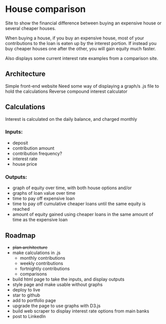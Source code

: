 # House comparison
Site to show the financial difference between buying an expensive house or several cheaper houses.

When buying a house, if you buy an expensive house, most of your contributions to the loan is eaten up by the interest portion. If instead you buy cheaper houses one after the other, you will gain equity much faster.

Also displays some current interest rate examples from a comparison site. 

## Architecture
Simple front-end website
Need some way of displaying a graph/s
.js file to hold the calculations
Reverse compound interest calculator

## Calculations
Interest is calculated on the daily balance, and charged monthly
### Inputs: 
- deposit
- contribution amount
- contribution frequency?
- interest rate 
- house price 

### Outputs: 
- graph of equity over time, with both house options
and/or
- graphs of loan value over time
- time to pay off expensive loan
- time to pay off cumulative cheaper loans until the same equity is reached
- amount of equity gained using cheaper loans in the same amount of time as the expensive loan

## Roadmap
- ~~plan architecture~~
- make calculations in .js
    - monthly contributions
    - weekly contributions
    - fortnightly contributions
    - comparisons
- build html page to take the inputs, and display outputs
- style page and make usable without graphs
- deploy to live
- star to github
- add to portfolio page
- upgrade the page to use graphs with D3.js
- build web scraper to display interest rate options from main banks
- post to LinkedIn




